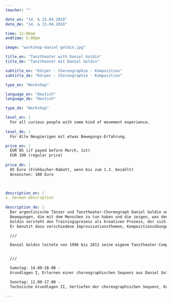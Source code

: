 ```yaml
---
teacher: ""

date_en: "14. & 15.04.2018"
date_de: "14. & 15.04.2018"

time: 11:00am
endtime: 5:00pm

image: "workshop-daniel-goldin.jpg"

title_en: "Tanztheater with Daniel Goldin"
title_de: "Tanztheater mit Daniel Goldin"

subtitle_en: "Körper - Choreographie - Komposition"
subtitle_de: "Körper - Choreographie - Komposition"

type_en: "Workshop"

language_en: "Deutsch"
language_de: "Deutsch"

type_de: "Workshop"

level_en: |
  For all curious people with some kind of movement experience.
  
level_de: |
  Für Alle Neugierigen mit etwas Bewegungs-Erfahrung.      

price_en: |
  EUR 85 (if payed before March, 1st)  
  EUR 100 (regular price)
  
price_de: |
  85 Euro (Frühbucher-Rabatt, wenn bis zum 1.3. bezahlt)  
  Ansonsten: 100 Euro
    


description_en: |
s. German description
  
description_de: |
  Der argentinische Tänzer und Tanztheater-Choreograph Daniel Goldin unterrichtet eine Technik, die es dem Einzelnen ermöglicht, seine eigene Persönlichkeit mit einzubeziehen:
  Bewegungen, die mit dem Menschen zu tun haben und die zeigen, was den tanzenden Menschen bewegt.
  Goldin versteht den Trainingsprozess als kreativen Prozess, der sich nicht auf das Erlernen festgelegter Schritte oder Bewegungssequenzen begrenzt, sondern am Verständnis der Bewegung orientiert.
  Er benutzt dazu verschiedene Improvisationsthemen, Kompositionsübungen und kurze Sequenzen aus seinem umfassenden choreographischen Repertoire.

  ///  

  Daniel Goldin leitete von 1996 bis 2012 seine eigene Tanztheater-Compagnie am Theater in Münster. Er studierte modernen und klassischen Tanz in Buenos Aires und war Mitglied bei Nucleodanza und der Grupo de Danza Contemporánea del Teatro San Martín. 1987 kam er nach Deutschland und wurde Tänzer im Folkwang Tanzstudio Essen. Er arbeitete unter anderem mit Pina Bausch und dem Wuppertaler Tanztheater sowie Künstlern wie Carolyn Carlson, Urs Dietrich, Raffaella Giordano und Susanne Linke.  


  ///  

  Samstag: 14.00-18.00 -  
  Grundlagen I, Erlernen einer choreographischen Sequenz aus Daniel Goldins Repertoire   

  Sonntag: 11.00-17.00 -  
  Technische Grundlagen II, Vertiefen der choreographischen Sequenz, Kompositions-Übungen, Zusammenführen der Sequenz und Eigen-Kompositionen zu einer Szene

---
```



